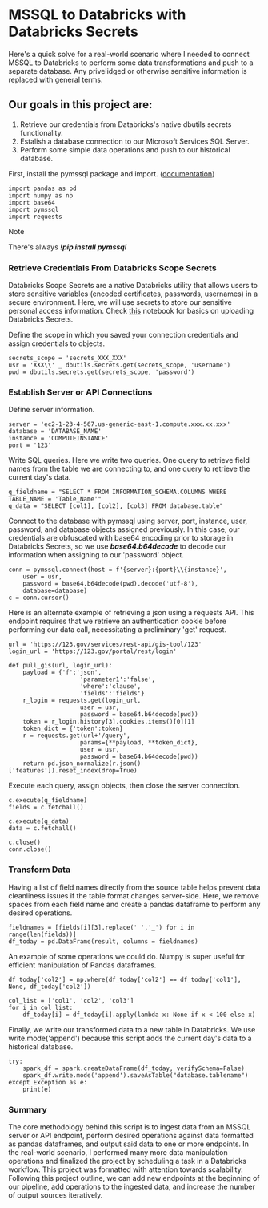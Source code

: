 # MSSQL to Databricks with Databricks Secrets

Here's a quick solve for a real-world scenario where I needed to connect MSSQL to Databricks to perform some data transformations and push to a separate database.
Any privelidged or otherwise sensitive information is replaced with general terms.

## Our goals in this project are:
 1. Retrieve our credentials from Databricks's native dbutils secrets functionality.
 2. Estalish a database connection to our Microsoft Services SQL Server.
 3. Perform some simple data operations and push to our historical database.

First, install the pymssql package and import. ([documentation](http://www.pymssql.org/))

    import pandas as pd
    import numpy as np
    import base64
    import pymssql
    import requests

> [!NOTE]
> There's always  **_!pip install pymssql_**

### Retrieve Credentials From Databricks Scope Secrets

Databricks Scope Secrets are a native Databricks utility that allows users to store sensitive variables (encoded certificates, passwords, usernames) in a secure environment. Here, we will use secrets to store our sensitive personal access information. Check [this]() notebook for basics on uploading Databricks Secrets.

Define the scope in which you saved your connection credentials and assign credentials to objects.

    secrets_scope = 'secrets_XXX_XXX'
    usr = 'XXX\\' _ dbutils.secrets.get(secrets_scope, 'username')
    pwd = dbutils.secrets.get(secrets_scope, 'password')

### Establish Server or API Connections

Define server information.

    server = 'ec2-1-23-4-567.us-generic-east-1.compute.xxx.xx.xxx'
    database = 'DATABASE_NAME'
    instance = 'COMPUTEINSTANCE'
    port = '123'

Write SQL queries. Here we write two queries. One query to retrieve field names from the table we are connecting to, and one query to retrieve the current day's data.

    q_fieldname = "SELECT * FROM INFORMATION_SCHEMA.COLUMNS WHERE TABLE_NAME = 'Table_Name'"
    q_data = "SELECT [col1], [col2], [col3] FROM database.table"

Connect to the database with pymssql using server, port, instance, user, password, and database objects assigned previously. In this case, our credentials are obfuscated with base64 encoding prior to storage in Databricks Secrets, so we use _**base64.b64decode**_ to decode our information when assigning to our 'password' object.

    conn = pymssql.connect(host = f'{server}:{port}\\{instance}',
        user = usr,
        password = base64.b64decode(pwd).decode('utf-8'),
        database=database)
    c = conn.cursor()

Here is an alternate example of retrieving a json using a requests API. This endpoint requires that we retrieve an authentication cookie before performing our data call, necessitating a preliminary 'get' request.
 
    url = 'https://123.gov/services/rest-api/gis-tool/123'
    login_url = 'https://123.gov/portal/rest/login'

    def pull_gis(url, login_url):
        payload = {'f':'json',
                        'parameter1':'false',
                        'where':'clause',
                        'fields':'fields'}
        r_login = requests.get(login_url,
                        user = usr,
                        password = base64.b64decode(pwd))
        token = r_login.history[3].cookies.items()[0][1]
        token_dict = {'token':token}
        r = requests.get(url+'/query',
                        params={**payload, **token_dict},
                        user = usr,
                        password = base64.b64decode(pwd))
        return pd.json_normalize(r.json()['features']).reset_index(drop=True)

Execute each query, assign objects, then close the server connection.

    c.execute(q_fieldname)
    fields = c.fetchall()

    c.execute(q_data)
    data = c.fetchall()

    c.close()
    conn.close()

### Transform Data

Having a list of field names directly from the source table helps prevent data cleanliness issues if the table format changes server-side. Here, we remove spaces from each field name and create a pandas dataframe to perform any desired operations.

    fieldnames = [fields[i][3].replace(' ','_') for i in range(len(fields))]
    df_today = pd.DataFrame(result, columns = fieldnames)

An example of some operations we could do. Numpy is super useful for efficient manipulation of Pandas dataframes.

    df_today['col2'] = np.where(df_today['col2'] == df_today['col1'], None, df_today['col2'])
    
    col_list = ['col1', 'col2', 'col3']
    for i in col_list:
        df_today[i] = df_today[i].apply(lambda x: None if x < 100 else x)

Finally, we write our transformed data to a new table in Databricks. We use write.mode('append') because this script adds the current day's data to a historical database.

    try:
        spark_df = spark.createDataFrame(df_today, verifySchema=False)
        spark_df.write.mode('append').saveAsTable("database.tablename")
    except Exception as e:
        print(e)

### Summary

The core methodology behind this script is to ingest data from an MSSQL server or API endpoint, perform desired operations against data formatted as pandas dataframes, and output said data to one or more endpoints. In the real-world scenario, I performed many more data manipulation operations and finalized the project by scheduling a task in a Databricks workflow. This project was formatted with attention towards scalability. Following this project outline, we can add new endpoints at the beginning of our pipeline, add operations to the ingested data, and increase the number of output sources iteratively.
